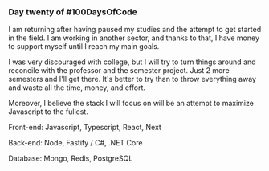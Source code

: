 ### Day twenty of #100DaysOfCode

I am returning after having paused my studies and the attempt to get started in the field. I am working in another sector, and thanks to that, I have money to support myself until I reach my main goals.

I was very discouraged with college, but I will try to turn things around and reconcile with the professor and the semester project. Just 2 more semesters and I'll get there. It's better to try than to throw everything away and waste all the time, money, and effort.

Moreover, I believe the stack I will focus on will be an attempt to maximize Javascript to the fullest.

Front-end: Javascript, Typescript, React, Next

Back-end: Node, Fastify / C#, .NET Core

Database: Mongo, Redis, PostgreSQL

